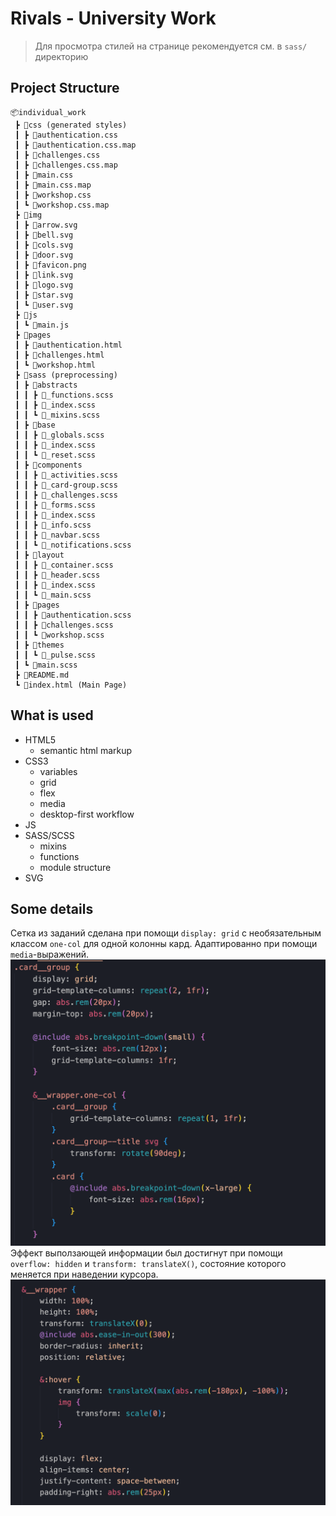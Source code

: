 # Rivals - University Work
> Для просмотра стилей на странице рекомендуется см. в `sass/` директорию
## Project Structure
```
📦individual_work
 ┣ 📂css (generated styles)
 ┃ ┣ 📄authentication.css
 ┃ ┣ 📄authentication.css.map
 ┃ ┣ 📄challenges.css
 ┃ ┣ 📄challenges.css.map
 ┃ ┣ 📄main.css
 ┃ ┣ 📄main.css.map
 ┃ ┣ 📄workshop.css
 ┃ ┗ 📄workshop.css.map
 ┣ 📂img
 ┃ ┣ 📄arrow.svg
 ┃ ┣ 📄bell.svg
 ┃ ┣ 📄cols.svg
 ┃ ┣ 📄door.svg
 ┃ ┣ 📄favicon.png
 ┃ ┣ 📄link.svg
 ┃ ┣ 📄logo.svg
 ┃ ┣ 📄star.svg
 ┃ ┗ 📄user.svg
 ┣ 📂js
 ┃ ┗ 📄main.js
 ┣ 📂pages
 ┃ ┣ 📄authentication.html
 ┃ ┣ 📄challenges.html
 ┃ ┗ 📄workshop.html
 ┣ 📂sass (preprocessing)
 ┃ ┣ 📂abstracts
 ┃ ┃ ┣ 📄_functions.scss
 ┃ ┃ ┣ 📄_index.scss
 ┃ ┃ ┗ 📄_mixins.scss
 ┃ ┣ 📂base
 ┃ ┃ ┣ 📄_globals.scss
 ┃ ┃ ┣ 📄_index.scss
 ┃ ┃ ┗ 📄_reset.scss
 ┃ ┣ 📂components
 ┃ ┃ ┣ 📄_activities.scss
 ┃ ┃ ┣ 📄_card-group.scss
 ┃ ┃ ┣ 📄_challenges.scss
 ┃ ┃ ┣ 📄_forms.scss
 ┃ ┃ ┣ 📄_index.scss
 ┃ ┃ ┣ 📄_info.scss
 ┃ ┃ ┣ 📄_navbar.scss
 ┃ ┃ ┗ 📄_notifications.scss
 ┃ ┣ 📂layout
 ┃ ┃ ┣ 📄_container.scss
 ┃ ┃ ┣ 📄_header.scss
 ┃ ┃ ┣ 📄_index.scss
 ┃ ┃ ┗ 📄_main.scss
 ┃ ┣ 📂pages
 ┃ ┃ ┣ 📄authentication.scss
 ┃ ┃ ┣ 📄challenges.scss
 ┃ ┃ ┗ 📄workshop.scss
 ┃ ┣ 📂themes
 ┃ ┃ ┗ 📄_pulse.scss
 ┃ ┗ 📄main.scss
 ┣ 📄README.md
 ┗ 📄index.html (Main Page)
 ```

## What is used
- HTML5
    - semantic html markup
- CSS3
    - variables
    - grid
    - flex
    - media
    - desktop-first workflow
- JS
- SASS/SCSS
    - mixins
    - functions
    - module structure
- SVG

## Some details
Сетка из заданий сделана при помощи `display: grid` с необязательным классом `one-col` для одной колонны кард. Адаптированно при помощи `media`-выражений.
![Grid](markdown/grid.png)
Эффект выползающей информации был достигнут при помощи `overflow: hidden` и `transform: translateX()`, состояние которого меняется при наведении курсора.
![Activity](markdown/activity.png)